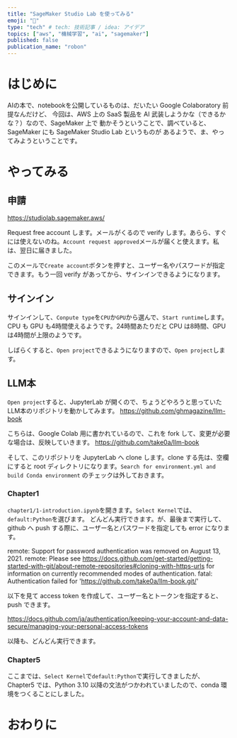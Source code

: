 ```yaml
---
title: "SageMaker Studio Lab を使ってみる"
emoji: "🧠"
type: "tech" # tech: 技術記事 / idea: アイデア
topics: ["aws", "機械学習", "ai", "sagemaker"]
published: false
publication_name: "robon"
---
```


# はじめに
AIの本で、notebookを公開しているものは、だいたい Google Colaboratory 前提なんだけど、
今回は、AWS 上の SaaS 製品を AI 武装しようかな（できるかな？）なので、SageMaker 上で
動かそうということで、調べていると、SageMaker にも SageMaker Studio Lab というものが
あるようで、ま、やってみようということです。

# やってみる
## 申請
https://studiolab.sagemaker.aws/

Request free account します。メールがくるので verify します。あらら、すぐには使えないのね。`Account request approved`メールが届くと使えます。私は、翌日に届きました。

このメールで`Create account`ボタンを押すと、ユーザー名やパスワードが指定できます。もう一回 verify があってから、サインインできるようになります。

## サインイン
サインインして、`Conpute type`を`CPU`か`GPU`から選んで、`Start runtime`します。CPU も GPU も4時間使えるようです。24時間あたりだと CPU は8時間、GPU は4時間が上限のようです。

しばらくすると、`Open project`できるようになりますので、`Open project`します。

## LLM本
`Open project`すると、JupyterLab が開くので、ちょうどやろうと思っていた LLM本のリポジトリを動かしてみます。
https://github.com/ghmagazine/llm-book

こちらは、Google Colab 用に書かれているので、これを fork して、変更が必要な場合は、反映していきます。
https://github.com/take0a/llm-book

そして、このリポジトリを JupyterLab へ clone します。clone する先は、空欄にすると root ディレクトリになります。`Search for environment.yml and build Conda environment` のチェックは外しておきます。

### Chapter1
`chapter1/1-introduction.ipynb`を開きます。`Select Kernel`では、`default:Python`を選びます。
どんどん実行できます。が、最後まで実行して、github へ push する際に、ユーザー名とパスワードを指定しても error になります。

remote: Support for password authentication was removed on August 13, 2021. remote: Please see https://docs.github.com/get-started/getting-started-with-git/about-remote-repositories#cloning-with-https-urls for information on currently recommended modes of authentication. fatal: Authentication failed for 'https://github.com/take0a/llm-book.git/'

以下を見て access token を作成して、ユーザー名とトークンを指定すると、push できます。

https://docs.github.com/ja/authentication/keeping-your-account-and-data-secure/managing-your-personal-access-tokens

以降も、どんどん実行できます。

### Chapter5
ここまでは、`Select Kernel`で`default:Python`で実行してきましたが、Chapter5 では、Python 3.10 以降の文法がつかわれていましたので、conda 環境をつくることにしました。



# おわりに